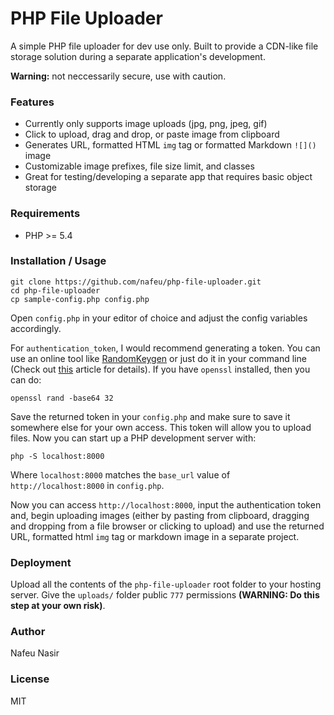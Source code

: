 # PHP File Uploader

A simple PHP file uploader for dev use only. Built to provide a CDN-like file storage solution during a separate application's development.

**Warning:** not neccessarily secure, use with caution.

### Features

- Currently only supports image uploads (jpg, png, jpeg, gif)
- Click to upload, drag and drop, or paste image from clipboard
- Generates URL, formatted HTML `img` tag or formatted Markdown `![]()` image
- Customizable image prefixes, file size limit, and classes
- Great for testing/developing a separate app that requires basic object storage

### Requirements

- PHP >= 5.4

### Installation / Usage

```
git clone https://github.com/nafeu/php-file-uploader.git
cd php-file-uploader
cp sample-config.php config.php
```

Open `config.php` in your editor of choice and adjust the config variables accordingly.

For `authentication_token`, I would recommend generating a token. You can use an online tool like [RandomKeygen](https://randomkeygen.com/) or just do it in your command line (Check out [this](https://www.howtogeek.com/howto/30184/10-ways-to-generate-a-random-password-from-the-command-line/) article for details). If you have `openssl` installed, then you can do:

```
openssl rand -base64 32
```

Save the returned token in your `config.php` and make sure to save it somewhere else for your own access. This token will allow you to upload files. Now you can start up a PHP development server with:

```
php -S localhost:8000
```

Where `localhost:8000` matches the `base_url` value of `http://localhost:8000` in `config.php`.

Now you can access `http://localhost:8000`, input the authentication token and, begin uploading images (either by pasting from clipboard, dragging and dropping from a file browser or clicking to upload) and use the returned URL, formatted html `img` tag or markdown image in a separate project.

### Deployment

Upload all the contents of the `php-file-uploader` root folder to your hosting server. Give the `uploads/` folder public `777` permissions **(WARNING: Do this step at your own risk)**.

### Author

Nafeu Nasir

### License

MIT